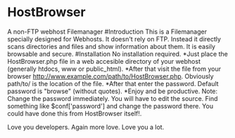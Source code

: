# HostBrowser
A non-FTP webhost Filemanager
#Introduction
This is a Filemanager specially designed for Webhosts. It doesn't rely on FTP. Instead it directly scans directories and files and show information about them.
It is easily browsable and secure.
#Installation
No installation required.
*Just place the HostBrowser.php file in a web accesible directory of your webhost (generally htdocs, www or public_html).
*After that visit the file from your browser http://www.example.com/path/to/HostBrowser.php. Obviously path/to/ is the location of the file.
*After that enter the password. Default password is "browse" (without quotes).
*Enjoy and be productive.
Note: Change the password immediately. You will have to edit the source.
  Find something like $conf['password'] and change the password there.
  You could have done this from HostBrowser itself!.
  
  
  Love you developers.
Again more love.
Love you a lot.
